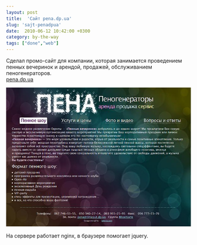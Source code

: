 ```yaml
---
layout: post
title:  'Сайт pena.dp.ua'
slug: 'sajt-penadpua'
date:  2010-06-12 10:42:00 +0300
category: by-the-way
tags: ["done","web"]
---
```


Сделал промо-сайт для компании, которая занимается проведением пенных вечеринок и арендой, продажей, обслуживанием пеногенераторов.  
[pena.dp.ua](http://pena.dp.ua/)

![пеногенераторы](/assets/files/pena.dp.ua.jpg "пенные вечеринки")

На сервере работает nginx, в браузере помогает jquery.



